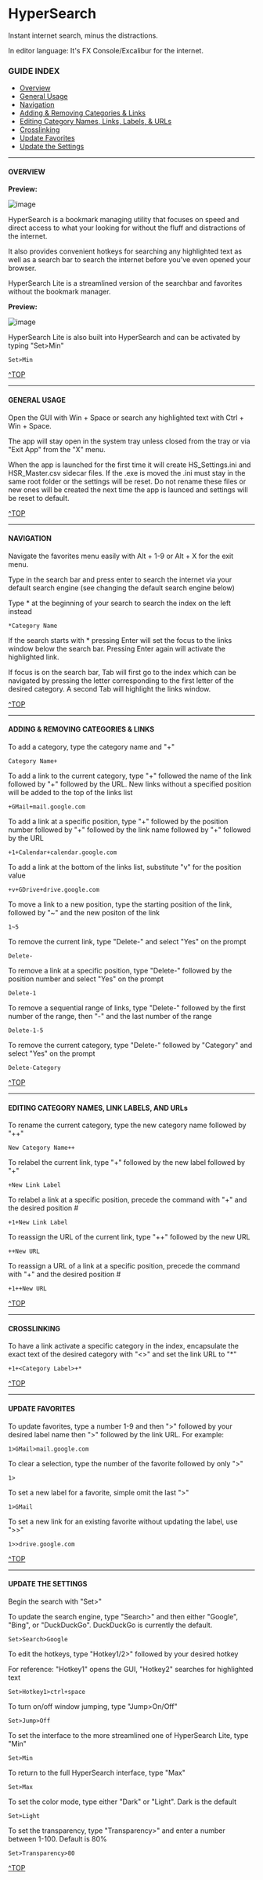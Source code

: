 # HyperSearch
Instant internet search, minus the distractions.

In editor language: It's FX Console/Excalibur for the internet.

### GUIDE INDEX

 - [Overview](https://github.com/JSSatchell/HyperSearch/edit/main/README.md#overview)
 - [General Usage](https://github.com/JSSatchell/HyperSearch/edit/main/README.md#general-usage)
 - [Navigation](https://github.com/JSSatchell/HyperSearch/edit/main/README.md#navigation)
 - [Adding & Removing Categories & Links](https://github.com/JSSatchell/HyperSearch/edit/main/README.md#adding--removing-categories--links)
 - [Editing Category Names, Links, Labels, & URLs](https://github.com/JSSatchell/HyperSearch/edit/main/README.md#editing-category-names-link-labels-and-urls)
 - [Crosslinking](https://github.com/JSSatchell/HyperSearch/edit/main/README.md#crosslinking)
 - [Update Favorites](https://github.com/JSSatchell/HyperSearch/edit/main/README.md#update-favorites)
 - [Update the Settings](https://github.com/JSSatchell/HyperSearch/edit/main/README.md#update-the-settings)

---

#### OVERVIEW

**Preview:**

![image](https://user-images.githubusercontent.com/99512204/168928729-1a696160-30fa-4657-a4bf-3b37fe9a349f.png)

HyperSearch is a bookmark managing utility that focuses on speed and direct access to what your looking for without the fluff and distractions of the internet.

It also provides convenient hotkeys for searching any highlighted text as well as a search bar to search the internet before you've even opened your browser.

HyperSearch Lite is a streamlined version of the searchbar and favorites without the bookmark manager.

**Preview:**

![image](https://user-images.githubusercontent.com/99512204/166970969-f181093f-1e91-4174-80d2-007b428868f4.png)

HyperSearch Lite is also built into HyperSearch and can be activated by typing "Set>Min"

    Set>Min

[^TOP](https://github.com/JSSatchell/HyperSearch/edit/main/README.md#hypersearch)

---

#### GENERAL USAGE 

Open the GUI with Win + Space or search any highlighted text with Ctrl + Win + Space.

The app will stay open in the system tray unless closed from the tray or via "Exit App" from the "X" menu.

When the app is launched for the first time it will create HS_Settings.ini and HSR_Master.csv sidecar files. If the .exe is moved the .ini must stay in the same root folder or the settings will be reset. Do not rename these files or new ones will be created the next time the app is launced and settings will be reset to default.

[^TOP](https://github.com/JSSatchell/HyperSearch/edit/main/README.md#hypersearch)

---

#### NAVIGATION

Navigate the favorites menu easily with Alt + 1-9 or Alt + X for the exit menu.

Type in the search bar and press enter to search the internet via your default search engine (see changing the default search engine below)

Type * at the beginning of your search to search the index on the left instead

    *Category Name
    
If the search starts with * pressing Enter will set the focus to the links window below the search bar. Pressing Enter again will activate the highlighted link.

If focus is on the search bar, Tab will first go to the index which can be navigated by pressing the letter corresponding to the first letter of the desired category. A second Tab will highlight the links window.

[^TOP](https://github.com/JSSatchell/HyperSearch/edit/main/README.md#hypersearch)

---

#### ADDING & REMOVING CATEGORIES & LINKS

To add a category, type the category name and "+"

    Category Name+
    
To add a link to the current category, type "+" followed the name of the link followed by "+" followed by the URL. New links without a specified position will be added to the top of the links list

    +GMail+mail.google.com
    
To add a link at a specific position, type "+" followed by the position number followed by "+" followed by the link name followed by "+" followed by the URL

    +1+Calendar+calendar.google.com
    
To add a link at the bottom of the links list, substitute "v" for the position value

    +v+GDrive+drive.google.com
    
To move a link to a new position, type the starting position of the link, followed by "~" and the new positon of the link

    1~5

To remove the current link, type "Delete-" and select "Yes" on the prompt

    Delete-
    
To remove a link at a specific position, type "Delete-" followed by the position number and select "Yes" on the prompt

    Delete-1

To remove a sequential range of links, type "Delete-" followed by the first number of the range, then "-" and the last number of the range

    Delete-1-5

To remove the current category, type "Delete-" followed by "Category" and select "Yes" on the prompt

    Delete-Category

[^TOP](https://github.com/JSSatchell/HyperSearch/edit/main/README.md#hypersearch)

---

#### EDITING CATEGORY NAMES, LINK LABELS, AND URLs

To rename the current category, type the new category name followed by "++"

    New Category Name++
    
To relabel the current link, type "+" followed by the new label followed by "+"

    +New Link Label
    
To relabel a link at a specific position, precede the command with "+" and the desired position #

    +1+New Link Label
    
To reassign the URL of the current link, type "++" followed by the new URL

    ++New URL
    
To reassign a URL of a link at a specific position, precede the command with "+" and the desired position #

    +1++New URL

[^TOP](https://github.com/JSSatchell/HyperSearch/edit/main/README.md#hypersearch)

---

#### CROSSLINKING

To have a link activate a specific category in the index, encapsulate the exact text of the desired category with "<>" and set the link URL to "*"

    +1+<Category Label>+*

[^TOP](https://github.com/JSSatchell/HyperSearch/edit/main/README.md#hypersearch)

---

#### UPDATE FAVORITES

To update favorites, type a number 1-9 and then ">" followed by your desired label name then ">" followed by the link URL. For example:
 
    1>GMail>mail.google.com
    
To clear a selection, type the number of the favorite followed by only ">"

    1>
   
To set a new label for a favorite, simple omit the last ">"

    1>GMail

To set a new link for an existing favorite without updating the label, use ">>"

    1>>drive.google.com
    
[^TOP](https://github.com/JSSatchell/HyperSearch/edit/main/README.md#hypersearch)

---

#### UPDATE THE SETTINGS

Begin the search with "Set>"

To update the search engine, type "Search>" and then either "Google", "Bing", or "DuckDuckGo". DuckDuckGo is currently the default.
    
    Set>Search>Google

To edit the hotkeys, type "Hotkey1/2>" followed by your desired hotkey

For reference: "Hotkey1" opens the GUI, "Hotkey2" searches for highlighted text

    Set>Hotkey1>ctrl+space

To turn on/off window jumping, type "Jump>On/Off"

    Set>Jump>Off

To set the interface to the more streamlined one of HyperSearch Lite, type "Min"

    Set>Min
    
To return to the full HyperSearch interface, type "Max"

    Set>Max

To set the color mode, type either "Dark" or "Light". Dark is the default

    Set>Light
    
To set the transparency, type "Transparency>" and enter a number between 1-100. Default is 80%

    Set>Transparency>80
    
[^TOP](https://github.com/JSSatchell/HyperSearch/edit/main/README.md#hypersearch)

